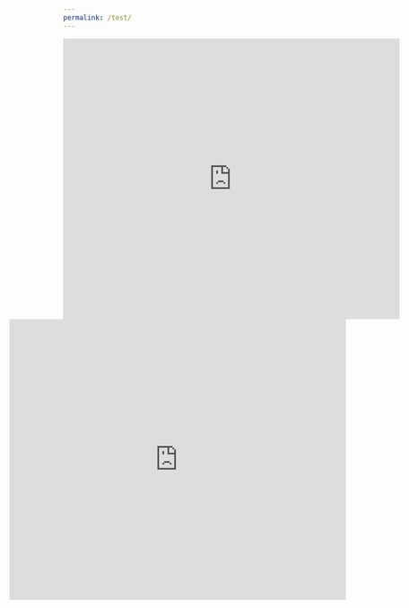 ```yaml
---
permalink: /test/
---
```


<iframe src="https://terraria.fandom.com/wiki/Terraria_Wiki" align="left" name="Arcane Ascent" style="height:500px;width:600px;border:none;" title="Arcane Ascent"></iframe> <iframe src="https://terraria.fandom.com/wiki/Terraria_Wiki" align="right" name="Arcane Ascent" style="height:500px;width:600px;border:none;" title="Arcane Ascent"></iframe>


